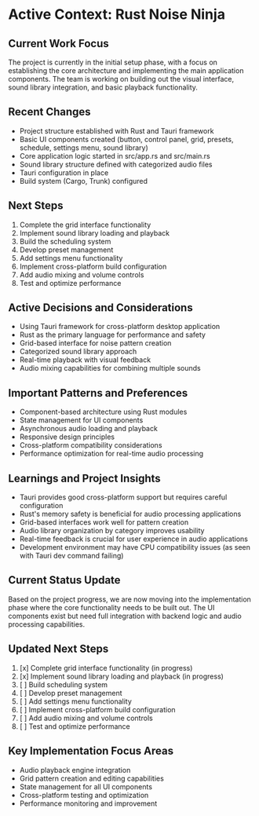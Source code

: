 # Active Context: Rust Noise Ninja

## Current Work Focus

The project is currently in the initial setup phase, with a focus on establishing the core architecture and implementing the main application components. The team is working on building out the visual interface, sound library integration, and basic playback functionality.

## Recent Changes

-   Project structure established with Rust and Tauri framework
-   Basic UI components created (button, control panel, grid, presets, schedule, settings menu, sound library)
-   Core application logic started in src/app.rs and src/main.rs
-   Sound library structure defined with categorized audio files
-   Tauri configuration in place
-   Build system (Cargo, Trunk) configured

## Next Steps

1. Complete the grid interface functionality
2. Implement sound library loading and playback
3. Build the scheduling system
4. Develop preset management
5. Add settings menu functionality
6. Implement cross-platform build configuration
7. Add audio mixing and volume controls
8. Test and optimize performance

## Active Decisions and Considerations

-   Using Tauri framework for cross-platform desktop application
-   Rust as the primary language for performance and safety
-   Grid-based interface for noise pattern creation
-   Categorized sound library approach
-   Real-time playback with visual feedback
-   Audio mixing capabilities for combining multiple sounds

## Important Patterns and Preferences

-   Component-based architecture using Rust modules
-   State management for UI components
-   Asynchronous audio loading and playback
-   Responsive design principles
-   Cross-platform compatibility considerations
-   Performance optimization for real-time audio processing

## Learnings and Project Insights

-   Tauri provides good cross-platform support but requires careful configuration
-   Rust's memory safety is beneficial for audio processing applications
-   Grid-based interfaces work well for pattern creation
-   Audio library organization by category improves usability
-   Real-time feedback is crucial for user experience in audio applications
-   Development environment may have CPU compatibility issues (as seen with Tauri dev command failing)

## Current Status Update

Based on the project progress, we are now moving into the implementation phase where the core functionality needs to be built out. The UI components exist but need full integration with backend logic and audio processing capabilities.

## Updated Next Steps

1. [x] Complete grid interface functionality (in progress)
2. [x] Implement sound library loading and playback (in progress)
3. [ ] Build scheduling system
4. [ ] Develop preset management
5. [ ] Add settings menu functionality
6. [ ] Implement cross-platform build configuration
7. [ ] Add audio mixing and volume controls
8. [ ] Test and optimize performance

## Key Implementation Focus Areas

-   Audio playback engine integration
-   Grid pattern creation and editing capabilities
-   State management for all UI components
-   Cross-platform testing and optimization
-   Performance monitoring and improvement
